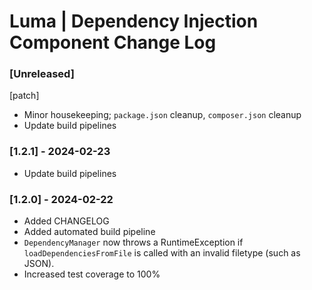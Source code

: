 # Luma | Dependency Injection Component Change Log

### [Unreleased]
[patch]
- Minor housekeeping; `package.json` cleanup, `composer.json` cleanup
- Update build pipelines

### [1.2.1] - 2024-02-23
- Update build pipelines

### [1.2.0] - 2024-02-22
- Added CHANGELOG
- Added automated build pipeline
- `DependencyManager` now throws a RuntimeException if `loadDependenciesFromFile` is called with an invalid filetype (such as JSON).
- Increased test coverage to 100%
